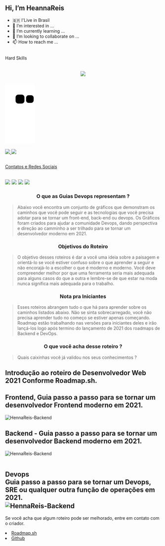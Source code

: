 
## Hi, I’m HeannaReis
- :brazil: I'Live in Brasil 
- 👀 I’m interested in ...
- 🌱 I’m currently learning ...
- 💞️ I’m looking to collaborate on ...
- 📫 How to reach me ...

<!---
HeannaReis/HeannaReis is a ✨ special ✨ repository because its `README.md` (this file) appears on your GitHub profile.
You can click the Preview link to take a look at your changes.
--->

##
<div style="display: inline_block"> Hard Skills <br><h2>
<p align="center">
  <a href="https://skillicons.dev">
    <img src="https://skillicons.dev/icons?i=git,github,vscode,visualstudio,html,css,js,react,nodejs,php,cs,dotnet,mysql,postgres,bash,linux" />
  </a>
</p>
</div>

 ![Snake animation](https://github.com/HeannaReis/HeannaReis/blob/output/github-contribution-grid-snake.svg)

<div>
  <a href="https://github.com/HeannaReis">
  <img height="180em" src="https://github-readme-stats.vercel.app/api?username=HeannaReis&show_icons=true&theme=dracula&include_all_commits=true&count_private=true"/>
  <img height="180em" src="https://github-readme-stats.vercel.app/api/top-langs/?username=HeannaReis&layout=compact&langs_count=7&theme=dracula"/>
</div>
 
##
  <div style="display: inline_block"> Contatos e Redes Sociais <br><h2>   
  <a href="https://www.instagram.com/heannareis/" target="_blank"><img src="https://img.shields.io/badge/-Instagram-%23E4405F?style=for-the-badge&logo=instagram&logoColor=white" target="_blank"></a>
  <a href="https://discord.gg/HeannaReis#2337" target="_blank"><img src="https://img.shields.io/badge/Discord-7289DA?style=for-the-badge&logo=discord&logoColor=white" target="_blank"></a> 
  <a href = "mailto:heannareis@gmail.com"><img src="https://img.shields.io/badge/-Gmail-%23333?style=for-the-badge&logo=gmail&logoColor=white" target="_blank"></a>
  <a href="https://www.linkedin.com/in/joel-heanna-reis-0a474334/" target="_blank"><img src="https://img.shields.io/badge/-LinkedIn-%230077B5?style=for-the-badge&logo=linkedin&logoColor=white" target="_blank"></a> 
  </div>


<div>
  <h3 align="center"><strong>O que as Guias Devops representam ?</strong></h3>   
  
> Abaixo você encontra um conjunto de gráficos que demonstram os caminhos que você pode seguir e as tecnologias que você precisa adotar para se tornar um front-end, back-end ou devops. Os Gráficos foram criados para ajudar a comunidade Devops, dando perspectiva e direção ao camminho a ser trilhado para se tornar um desenvolvedor moderno em 2021.
   
 <h3 align="center"><strong>Objetivos do Roteiro</strong></h3>

> O objetivo desses roteiros é dar a você uma ideia sobre a paisagem e orientá-lo se você estiver confuso sobre o que aprender a seguir e não encorajá-lo a escolher o que é moderno e moderno. Você deve compreender melhor por que uma ferramenta seria mais adequada para alguns casos do que a outra e lembre-se de que estar na moda nunca significa mais adequada para o trabalho.
  
<h3 align="center"><strong>Nota pra Iniciantes</strong></h3>

> Esses roteiros abrangem tudo o que há para aprender sobre os caminhos listados abaixo. Não se sinta sobrecarregado, você não precisa aprender tudo no começo se estiver apenas começando. Roadmap estão trabalhando nas versões para iniciantes deles e irão lançá-los logo após termino do lançamento de 2021 dos roadmaps de Backend e DevOps.

<h3 align="center"><strong>O que você acha desse roteiro ?</strong></h3>
  
> Quais caixinhas você já validou nos seus conhecimentos ?<h2>
   </div>

## Introdução ao roteiro de Desenvolvedor Web 2021 Conforme Roadmap.sh.
  
## Frontend, Guia passo a passo para se tornar um desenvolvedor Frontend moderno em 2021.<br>
  <div style="display: inline_block">
  <img align="center" alt="HennaReis-Backend" src="https://roadmap.sh/roadmaps/frontend.png"/>
  </div> 
 
  ## Backend - Guia passo a passo para se tornar um desenvolvedor Backend moderno em 2021.
 <div style="display: inline_block">
  <img align="center" alt="HennaReis-Backend" src="https://roadmap.sh/roadmaps/backend.png"/>
</div>
  
<div style="display: inline_block"><br>
 <h2>
   Devops<br>
   Guia passo a passo para se tornar um Devops, SRE ou qualquer outra função de operações em 2021.<br>
  <img align="center" alt="HennaReis-Backend" src="https://roadmap.sh/roadmaps/devops.png"/>
  </div> 

  
Se você acha que algum roteiro pode ser melhorado, entre em contato com o criador.
  <li><a href="https://roadmap.sh" target="_blank"> Roadmap.sh </a></li>
  <li><a href="https://github.com/kamranahmedse/" target="_blank"> Github </a></li>
  
  ##
